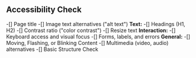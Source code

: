 ## Accessibility Check

 -[] Page title
 -[] Image text alternatives ("alt text")
 **Text:**
    -[] Headings (H1, H2)
    -[] Contrast ratio ("color contrast")
    -[] Resize text
 **Interaction:**
    -[] Keyboard access and visual focus
    -[] Forms, labels, and errors
**General:**
    -[] Moving, Flashing, or Blinking Content
    -[] Multimedia (video, audio) alternatives
    -[] Basic Structure Check
